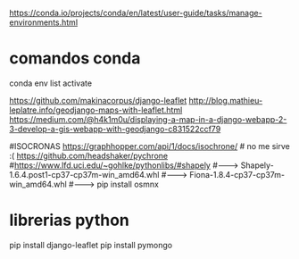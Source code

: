 
https://conda.io/projects/conda/en/latest/user-guide/tasks/manage-environments.html
# comandos conda
conda env list
activate  


https://github.com/makinacorpus/django-leaflet
http://blog.mathieu-leplatre.info/geodjango-maps-with-leaflet.html
https://medium.com/@h4k1m0u/displaying-a-map-in-a-django-webapp-2-3-develop-a-gis-webapp-with-geodjango-c831522ccf79


#ISOCRONAS
https://graphhopper.com/api/1/docs/isochrone/ # no me sirve :(
https://github.com/headshaker/pychrone
#https://www.lfd.uci.edu/~gohlke/pythonlibs/#shapely 
#---> Shapely-1.6.4.post1-cp37-cp37m-win_amd64.whl
#---> Fiona-1.8.4-cp37-cp37m-win_amd64.whl
#---> pip install osmnx


# librerias python
pip install django-leaflet
pip install pymongo